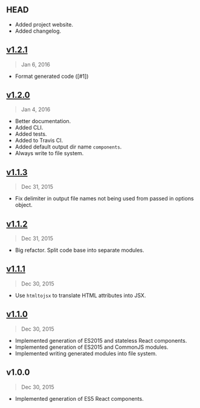 ## HEAD

- Added project website.
- Added changelog.

## [v1.2.1]
> Jan 6, 2016

- Format generated code ([#1])

[v1.2.1]: https://github.com/roman01la/html-to-react-components/compare/v1.2.0...v1.2.1

## [v1.2.0]
> Jan 4, 2016

- Better documentation.
- Added CLI.
- Added tests.
- Added to Travis CI.
- Added default output dir name `components`.
- Always write to file system.

[v1.2.0]: https://github.com/roman01la/html-to-react-components/compare/v1.1.3...v1.2.0

## [v1.1.3]
> Dec 31, 2015

- Fix delimiter in output file names not being used from passed in options object.

[v1.1.3]: https://github.com/roman01la/html-to-react-components/compare/v1.1.2...v1.1.3

## [v1.1.2]
> Dec 31, 2015

- Big refactor. Split code base into separate modules.

[v1.1.2]: https://github.com/roman01la/html-to-react-components/compare/v1.1.1...v1.1.2

## [v1.1.1]
> Dec 30, 2015

- Use `htmltojsx` to translate HTML attributes into JSX.

[v1.1.1]: https://github.com/roman01la/html-to-react-components/compare/v1.1.0...v1.1.1

## [v1.1.0]
> Dec 30, 2015

- Implemented generation of ES2015 and stateless React components.
- Implemented generation of ES2015 and CommonJS modules.
- Implemented writing generated modules into file system.

[v1.1.0]: https://github.com/roman01la/html-to-react-components/compare/1.0.0...v1.1.0

## v1.0.0
> Dec 30, 2015

- Implemented generation of ES5 React components.
